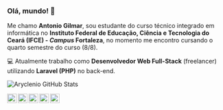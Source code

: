 ### Olá, mundo! :wave:
Me chamo **Antonio Gilmar**, sou estudante do curso técnico integrado em informática no **Instituto Federal de Educação, Ciência e Tecnologia do Ceará (IFCE) - _Campus_ Fortaleza**, no momento me encontro cursando o quarto semestre do curso (8/8).

:computer: Atualmente trabalho como **Desenvolvedor Web Full-Stack** (freelancer) utilizando **Laravel (PHP)** no back-end.

![Aryclenio GitHub Stats](https://github-readme-stats.vercel.app/api?username=gilmarodp&show_icons=true&theme=dark)

<a target="_blank" href="https://www.linkedin.com/in/gilmarodp/">
  <img align="left" alt="LinkdeIN" width="22px" src="https://cdn-icons-png.flaticon.com/512/174/174857.png" />
</a>

<a target="_blank" href="https://api.whatsapp.com/send?phone=5585986231596">
  <img align="left" alt="Whatsapp" width="22px" src="https://cdn-icons-png.flaticon.com/512/1384/1384055.png" />
</a>

<a target="_blank" href="https://www.instagram.com/gilmarodp/">
  <img align="left" alt="Instagram" width="22px" src="https://cdn-icons-png.flaticon.com/512/2111/2111463.png" />
</a>

<a target="_blank" href="mailto:gilmar.odp@gmail.com">
  <img align="left" alt="Gmail" width="22px" src="https://cdn-icons-png.flaticon.com/512/5968/5968534.png" />
</a>

<a target="_blank" href="https://fb.com/gilmarodp">
  <img align="left" alt="Facebook" width="22px" src="https://cdn-icons-png.flaticon.com/512/174/174848.png" />
</a>

